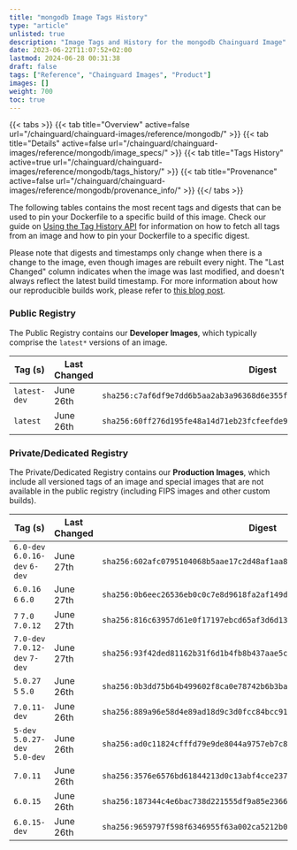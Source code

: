 ```yaml
---
title: "mongodb Image Tags History"
type: "article"
unlisted: true
description: "Image Tags and History for the mongodb Chainguard Image"
date: 2023-06-22T11:07:52+02:00
lastmod: 2024-06-28 00:31:38
draft: false
tags: ["Reference", "Chainguard Images", "Product"]
images: []
weight: 700
toc: true
---
```


{{< tabs >}}
{{< tab title="Overview" active=false url="/chainguard/chainguard-images/reference/mongodb/" >}}
{{< tab title="Details" active=false url="/chainguard/chainguard-images/reference/mongodb/image_specs/" >}}
{{< tab title="Tags History" active=true url="/chainguard/chainguard-images/reference/mongodb/tags_history/" >}}
{{< tab title="Provenance" active=false url="/chainguard/chainguard-images/reference/mongodb/provenance_info/" >}}
{{</ tabs >}}

The following tables contains the most recent tags and digests that can be used to pin your Dockerfile to a specific build of this image. Check our guide on [Using the Tag History API](/chainguard/chainguard-images/using-the-tag-history-api/) for information on how to fetch all tags from an image and how to pin your Dockerfile to a specific digest.

Please note that digests and timestamps only change when there is a change to the image, even though images are rebuilt every night. The "Last Changed" column indicates when the image was last modified, and doesn't always reflect the latest build timestamp. For more information about how our reproducible builds work, please refer to [this blog post](https://www.chainguard.dev/unchained/reproducing-chainguards-reproducible-image-builds).

### Public Registry
The Public Registry contains our **Developer Images**, which typically comprise the `latest*` versions of an image.

| Tag (s)       | Last Changed | Digest                                                                    |
|---------------|--------------|---------------------------------------------------------------------------|
|  `latest-dev` | June 26th    | `sha256:c7af6df9e7dd6b5aa2ab3a96368d6e355fd7bd110ffe6ba76a6063a83ac03a80` |
|  `latest`     | June 26th    | `sha256:60ff276d195fe48a14d71eb23fcfeefde922aa04a879e69d118b6e9aeafcb16f` |


### Private/Dedicated Registry
The Private/Dedicated Registry contains our **Production Images**, which include all versioned tags of an image and special images that are not available in the public registry (including FIPS images and other custom builds).

| Tag (s)                         | Last Changed | Digest                                                                    |
|---------------------------------|--------------|---------------------------------------------------------------------------|
|  `6.0-dev` `6.0.16-dev` `6-dev` | June 27th    | `sha256:602afc0795104068b5aae17c2d48af1aa833e648859e7316fe3b0ab6535a745f` |
|  `6.0.16` `6` `6.0`             | June 27th    | `sha256:0b6eec26536eb0c0c7e8d9618fa2af149d761c516045da43bef24ef6da1f3a88` |
|  `7` `7.0` `7.0.12`             | June 27th    | `sha256:816c63957d61e0f17197ebcd65af3d6d135575b37219b85c1cc17c075c4a0716` |
|  `7.0-dev` `7.0.12-dev` `7-dev` | June 27th    | `sha256:93f42ded81162b31f6d1b4fb8b437aae5ccdcb00ed36961f8ba95fe44ed01433` |
|  `5.0.27` `5` `5.0`             | June 26th    | `sha256:0b3dd75b64b499602f8ca0e78742b6b3baab918f986197d762241d71aa8a22da` |
|  `7.0.11-dev`                   | June 26th    | `sha256:889a96e58d4e89ad18d9c3d0fcc84bcc91c6a6e09c98dd0c5a8404e05da3cac0` |
|  `5-dev` `5.0.27-dev` `5.0-dev` | June 26th    | `sha256:ad0c11824cfffd79e9de8044a9757eb7c8fe651a906d5966102c7fd068f659f0` |
|  `7.0.11`                       | June 26th    | `sha256:3576e6576bd61844213d0c13abf4cce237c9e19b172a56d6c408d9e35fb93ab6` |
|  `6.0.15`                       | June 26th    | `sha256:187344c4e6bac738d221555df9a85e23669b308ea2dfb4414dc893426d4741bc` |
|  `6.0.15-dev`                   | June 26th    | `sha256:9659797f598f6346955f63a002ca5212b07eacbb9bcbb2f4bbfff7c884b6ffdb` |

